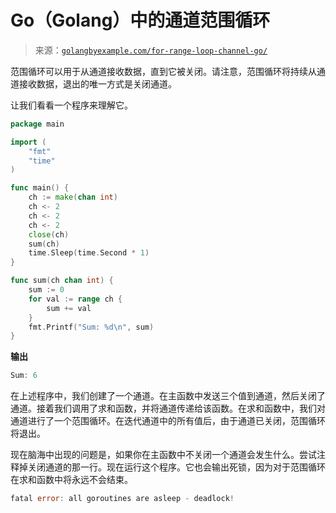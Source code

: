 <!--yml

分类：未分类

日期：2024-10-13 06:24:50

-->

# Go（Golang）中的通道范围循环

> 来源：[`golangbyexample.com/for-range-loop-channel-go/`](https://golangbyexample.com/for-range-loop-channel-go/)

范围循环可以用于从通道接收数据，直到它被关闭。请注意，范围循环将持续从通道接收数据，退出的唯一方式是关闭通道。

让我们看看一个程序来理解它。

```go
package main

import (
	"fmt"
	"time"
)

func main() {
	ch := make(chan int)
	ch <- 2
	ch <- 2
	ch <- 2
	close(ch)
	sum(ch)
	time.Sleep(time.Second * 1)
}

func sum(ch chan int) {
	sum := 0
	for val := range ch {
		sum += val
	}
	fmt.Printf("Sum: %d\n", sum)
}
```

**输出**

```go
Sum: 6
```

在上述程序中，我们创建了一个通道。在主函数中发送三个值到通道，然后关闭了通道。接着我们调用了求和函数，并将通道传递给该函数。在求和函数中，我们对通道进行了一个范围循环。在迭代通道中的所有值后，由于通道已关闭，范围循环将退出。

现在脑海中出现的问题是，如果你在主函数中不关闭一个通道会发生什么。尝试注释掉关闭通道的那一行。现在运行这个程序。它也会输出死锁，因为对于范围循环在求和函数中将永远不会结束。

```go
fatal error: all goroutines are asleep - deadlock!
```


